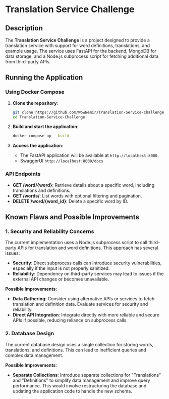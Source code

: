 # Translation Service Challenge

## Description

The **Translation Service Challenge** is a project designed to provide a translation service with support for word definitions, translations, and example usage. The service uses FastAPI for the backend, MongoDB for data storage, and a Node.js subprocess script for fetching additional data from third-party APIs.

## Running the Application

### Using Docker Compose

1. **Clone the repository**:
   ```bash
   git clone https://github.com/WowNemir/Translation-Service-Challenge
   cd Translation-Service-Challenge
   ```

2. **Build and start the application**:
   ```bash
   docker-compose up --build
   ```

3. **Access the application**:
   - The FastAPI application will be available at `http://localhost:8000`.
   - SwaggerUI `http://localhost:8000/docs`

### API Endpoints

- **GET /word/{word}**: Retrieve details about a specific word, including translations and definitions.
- **GET /words/**: List words with optional filtering and pagination.
- **DELETE /word/{word_id}**: Delete a specific word by ID.

## Known Flaws and Possible Improvements

### 1. Security and Reliability Concerns

The current implementation uses a Node.js subprocess script to call third-party APIs for translation and word definitions. This approach has several issues:
- **Security**: Direct subprocess calls can introduce security vulnerabilities, especially if the input is not properly sanitized.
- **Reliability**: Dependency on third-party services may lead to issues if the external API changes or becomes unavailable.

**Possible Improvements**:
- **Data Gathering**: Consider using alternative APIs or services to fetch translation and definition data. Evaluate services for security and reliability.
- **Direct API Integration**: Integrate directly with more reliable and secure APIs if possible, reducing reliance on subprocess calls.

### 2. Database Design

The current database design uses a single collection for storing words, translations, and definitions. This can lead to inefficient queries and complex data management.

**Possible Improvements**:
- **Separate Collections**: Introduce separate collections for "Translations" and "Definitions" to simplify data management and improve query performance. This would involve restructuring the database and updating the application code to handle the new schema.
